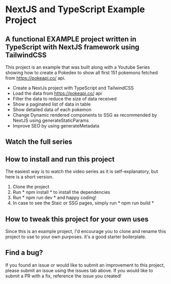 # NextJS and TypeScript Example Project

## A functional EXAMPLE project written in TypeScript with NextJS framework using TailwindCSS

This project is an example that was built along with a Youtube Series showing how to create a Pokedex to show all first 151 pokemons fetched from https://pokeapi.co/ api.

- Create a NextJs project with TypeScript and TailwindCSS
- Load the data from https://pokeapi.co/ api
- Filter the data to reduce the size of data received
- Show a paginated list of data in table
- Show detailed data of each pokemon
- Change Dynamic rendered components to SSG as recommended by NextJS using generateStaticParams
- Improve SEO by using generateMetadata

## Watch the full series

## How to install and run this project

The easiest way is to watch the video series as it is self-explanatory, but here is a short version.

1. Clone the project
2. Run * npm install * to install the dependencies
3. Run * npm run dev * and happy coding!
4. In case to see the Staic or SSG pages, simply run * npm run build *

## How to tweak this project for your own uses

Since this is an example project, I'd encourage you to clone and rename this project to use to your own purposes. it's a good starter boilerplate.

## Find a bug?

If you found an issue or would like to submit an improvement to this project, please submit an issue using the issues tab above. If you would like to submit a PR with a fix, reference the issue you created!
